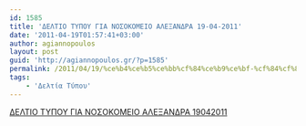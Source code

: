 ```yaml
---
id: 1585
title: 'ΔΕΛΤΙΟ ΤΥΠΟΥ ΓΙΑ ΝΟΣΟΚΟΜΕΙΟ ΑΛΕΞΑΝΔΡΑ 19-04-2011'
date: '2011-04-19T01:57:41+03:00'
author: agiannopoulos
layout: post
guid: 'http://agiannopoulos.gr/?p=1585'
permalink: /2011/04/19/%ce%b4%ce%b5%ce%bb%cf%84%ce%b9%ce%bf-%cf%84%cf%85%cf%80%ce%bf%cf%85-%ce%b3%ce%b9%ce%b1-%ce%bd%ce%bf%cf%83%ce%bf%ce%ba%ce%bf%ce%bc%ce%b5%ce%b9%ce%bf-%ce%b1%ce%bb%ce%b5%ce%be%ce%b1%ce%bd%ce%b4%cf%81/
tags:
    - 'Δελτία Τύπου'
---
```


[ΔΕΛΤΙΟ ΤΥΠΟΥ ΓΙΑ ΝΟΣΟΚΟΜΕΙΟ ΑΛΕΞΑΝΔΡΑ 19042011](/wp-content/uploads/2012/04/ceb4ceb5cebbcf84ceb9cebf-cf84cf85cf80cebfcf85-ceb3ceb9ceb1-cebdcebfcf83cebfcebacebfcebcceb5ceb9cebf-ceb1cebbceb5cebeceb1cebdceb4cf81.doc)